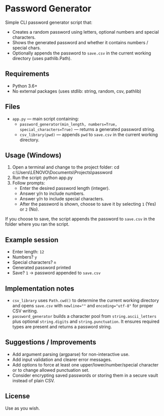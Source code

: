 # Password Generator

Simple CLI password generator script that:
- Creates a random password using letters, optional numbers and special characters.
- Shows the generated password and whether it contains numbers / special chars.
- Optionally appends the password to `save.csv` in the current working directory (uses pathlib.Path).

## Requirements
- Python 3.6+
- No external packages (uses stdlib: string, random, csv, pathlib)

## Files
- `app.py` — main script containing:
  - `password_generator(min_length, numbers=True, special_characters=True)` — returns a generated password string.
  - `csv_library(pwd)` — appends `pwd` to `save.csv` in the current working directory.

## Usage (Windows)
1. Open a terminal and change to the project folder:
   cd c:\Users\LENOVO\Documents\Projects\password
2. Run the script:
   python app.py
3. Follow prompts:
   - Enter the desired password length (integer).
   - Answer y/n to include numbers.
   - Answer y/n to include special characters.
   - After the password is shown, choose to save it by selecting `1` (Yes) or `2` (No).

If you choose to save, the script appends the password to `save.csv` in the folder where you ran the script.

## Example session
- Enter length: `12`
- Numbers? `y`
- Special characters? `n`
- Generated password printed
- Save? `1` → password appended to `save.csv`

## Implementation notes
- `csv_library` uses `Path.cwd()` to determine the current working directory and opens `save.csv` with `newline=""` and `encoding="utf-8"` for proper CSV writing.
- `password_generator` builds a character pool from `string.ascii_letters` plus optional `string.digits` and `string.punctuation`. It ensures required types are present and returns a password string.

## Suggestions / Improvements
- Add argument parsing (argparse) for non-interactive use.
- Add input validation and clearer error messages.
- Add options to force at least one upper/lower/number/special character or to change allowed punctuation set.
- Consider encrypting saved passwords or storing them in a secure vault instead of plain CSV.

## License
Use as you wish.